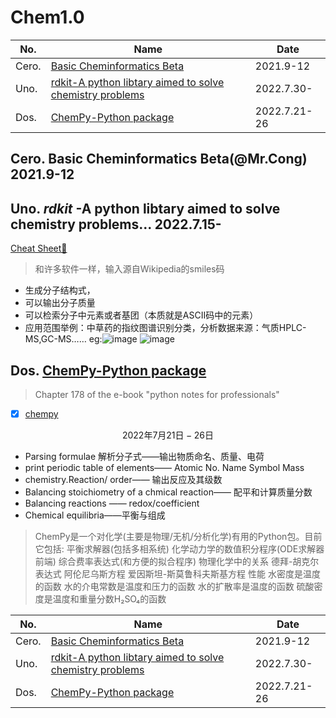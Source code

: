 # Chem1.0


| No. |Name   |Date|
|---|---|---|
| Cero. |<a href="## Cero. Basic Cheminformatics Beta(@Mr.Cong) 2021.9-12">Basic Cheminformatics Beta</a>| 2021.9-12|
| Uno. |<a href="## Uno. *rdkit* -A python libtary aimed to solve chemistry problems... 2022.7.15-">rdkit-A python libtary aimed to solve chemistry problems</a> |2022.7.30-|
| Dos. |<a href="## Dos. ChemPy-Python package">ChemPy-Python package</a>| 2022.7.21-26|

## Cero. Basic Cheminformatics Beta(@Mr.Cong) 2021.9-12
## Uno. *rdkit* -A python libtary aimed to solve chemistry problems... 2022.7.15-


[Cheat Sheet🦑](https://xinhaoli74.github.io/posts/2020/04/RDKit-Cheatsheet/)
> 和许多软件一样，输入源自Wikipedia的smiles码
* 生成分子结构式，
* 可以输出分子质量
* 可以检索分子中元素或者基团（本质就是ASCII码中的元素）
* 应用范围举例：中草药的指纹图谱识别分类，分析数据来源：气质HPLC-MS,GC-MS……
eg:![image](https://user-images.githubusercontent.com/87826552/180202623-5c768da6-a0db-412a-8403-3edf856c26e4.png)
![image](https://user-images.githubusercontent.com/87826552/180202709-1e04b514-a0ff-499a-abad-6e135c59d009.png)
## Dos. [ChemPy-Python package](https://pythonhosted.org/chempy/#about-chempy)
> Chapter 178 of the e-book "python notes for professionals"    
- [x] [chempy](https://bjodah.github.io/chempy/latest/chempy.html#module-chempy.chemistry)   

$${\mathscr{2022年7月21日-26日}}$$
* Parsing formulae 解析分子式——输出物质命名、质量、电荷
* print periodic table of elements—— Atomic No.	Name		Symbol		Mass
* chemistry.Reaction/ order—— 输出反应及其级数
* Balancing stoichiometry of a chmical reaction—— 配平和计算质量分数
* Balancing reactions —— redox/coefficient
* Chemical equilibria——平衡与组成
> ChemPy是一个对化学(主要是物理/无机/分析化学)有用的Python包。目前它包括:
平衡求解器(包括多相系统)
化学动力学的数值积分程序(ODE求解器前端)
综合费率表达式(和方便的拟合程序)
物理化学中的关系
德拜-胡克尔表达式
阿伦尼乌斯方程
爱因斯坦-斯莫鲁科夫斯基方程
性能
水密度是温度的函数
水的介电常数是温度和压力的函数
水的扩散率是温度的函数
硫酸密度是温度和重量分数H₂SO₄的函数


| No. |Name   |Date|
|---|---|---|
| Cero. |<a href="## Cero. Basic Cheminformatics Beta(@Mr.Cong) 2021.9-12">Basic Cheminformatics Beta</a>| 2021.9-12|
| Uno. |<a href="## Uno. *rdkit* -A python libtary aimed to solve chemistry problems... 2022.7.15-">rdkit-A python libtary aimed to solve chemistry problems</a> |2022.7.30-|
| Dos. |<a href="## Dos. ChemPy-Python package">ChemPy-Python package</a>| 2022.7.21-26|

